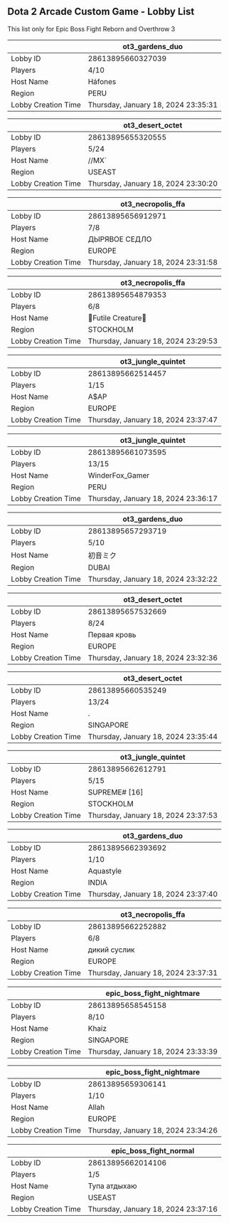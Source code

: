 ## Dota 2 Arcade Custom Game - Lobby List

This list only for Epic Boss Fight Reborn and Overthrow 3

|  | ot3_gardens_duo |
| ------ | ------ |
| Lobby ID | 28613895660327039 |
| Players | 4/10 |
| Host Name | Háfones |
| Region | PERU |
| Lobby Creation Time | Thursday, January 18, 2024 23:35:31 |


|  | ot3_desert_octet |
| ------ | ------ |
| Lobby ID | 28613895655320555 |
| Players | 5/24 |
| Host Name | //MX` |
| Region | USEAST |
| Lobby Creation Time | Thursday, January 18, 2024 23:30:20 |


|  | ot3_necropolis_ffa |
| ------ | ------ |
| Lobby ID | 28613895656912971 |
| Players | 7/8 |
| Host Name | ДЫРЯВОЕ СЕДЛО |
| Region | EUROPE |
| Lobby Creation Time | Thursday, January 18, 2024 23:31:58 |


|  | ot3_necropolis_ffa |
| ------ | ------ |
| Lobby ID | 28613895654879353 |
| Players | 6/8 |
| Host Name | 💜Futile Creature💜 |
| Region | STOCKHOLM |
| Lobby Creation Time | Thursday, January 18, 2024 23:29:53 |


|  | ot3_jungle_quintet |
| ------ | ------ |
| Lobby ID | 28613895662514457 |
| Players | 1/15 |
| Host Name | A$AP |
| Region | EUROPE |
| Lobby Creation Time | Thursday, January 18, 2024 23:37:47 |


|  | ot3_jungle_quintet |
| ------ | ------ |
| Lobby ID | 28613895661073595 |
| Players | 13/15 |
| Host Name | WinderFox_Gamer |
| Region | PERU |
| Lobby Creation Time | Thursday, January 18, 2024 23:36:17 |


|  | ot3_gardens_duo |
| ------ | ------ |
| Lobby ID | 28613895657293719 |
| Players | 5/10 |
| Host Name | 初音ミク |
| Region | DUBAI |
| Lobby Creation Time | Thursday, January 18, 2024 23:32:22 |


|  | ot3_desert_octet |
| ------ | ------ |
| Lobby ID | 28613895657532669 |
| Players | 8/24 |
| Host Name | Первая кровь |
| Region | EUROPE |
| Lobby Creation Time | Thursday, January 18, 2024 23:32:36 |


|  | ot3_desert_octet |
| ------ | ------ |
| Lobby ID | 28613895660535249 |
| Players | 13/24 |
| Host Name | . |
| Region | SINGAPORE |
| Lobby Creation Time | Thursday, January 18, 2024 23:35:44 |


|  | ot3_jungle_quintet |
| ------ | ------ |
| Lobby ID | 28613895662612791 |
| Players | 5/15 |
| Host Name | SUPREME# [16] |
| Region | STOCKHOLM |
| Lobby Creation Time | Thursday, January 18, 2024 23:37:53 |


|  | ot3_gardens_duo |
| ------ | ------ |
| Lobby ID | 28613895662393692 |
| Players | 1/10 |
| Host Name | Aquastyle |
| Region | INDIA |
| Lobby Creation Time | Thursday, January 18, 2024 23:37:40 |


|  | ot3_necropolis_ffa |
| ------ | ------ |
| Lobby ID | 28613895662252882 |
| Players | 6/8 |
| Host Name | дикий суслик |
| Region | EUROPE |
| Lobby Creation Time | Thursday, January 18, 2024 23:37:31 |


|  | epic_boss_fight_nightmare |
| ------ | ------ |
| Lobby ID | 28613895658545158 |
| Players | 8/10 |
| Host Name | Khaiz |
| Region | SINGAPORE |
| Lobby Creation Time | Thursday, January 18, 2024 23:33:39 |


|  | epic_boss_fight_nightmare |
| ------ | ------ |
| Lobby ID | 28613895659306141 |
| Players | 1/10 |
| Host Name | Allah |
| Region | EUROPE |
| Lobby Creation Time | Thursday, January 18, 2024 23:34:26 |


|  | epic_boss_fight_normal |
| ------ | ------ |
| Lobby ID | 28613895662014106 |
| Players | 1/5 |
| Host Name | Тупа атдыхаю |
| Region | USEAST |
| Lobby Creation Time | Thursday, January 18, 2024 23:37:16 |


